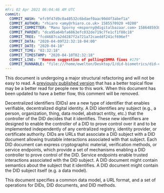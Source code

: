 ```yaml
---
#Fri 02 Apr 2021 06:04:46 AM UTC
commit:
  COMMIT_HASH: "efc9f47d9c0a40532c6bdaef0aac90d4f3abef1a"
  COMMIT_AUTHOR: "rhiaro <amy@rhiaro.co.uk> 1585570920 +0200"
  COMMIT_COMMITTER: "Manu Sporny <msporny@digitalbazaar.com> 1586485938 -0400"
  COMMIT_PARENT: "dca95a64bfa6863efc032de719c7fe1cf1f88c18"
  COMMIT_TREE: "fcd4687ca2dd287f2a721a72caeddf241cf696ef"
  COMMIT_DATA: "2020-04-09T22:32:18-04:00"
  COMMIT_DATE: "2020-04-10"
  COMMIT_TIME: "02:32:18"
  COMMIT_TIMESTAMP: "2020-04-10T02:32:18"
  COMMIT_LINE: ""Remove suggestion of pollingCOMMA fixes #179"
  COMMIT_RUNNABLE: "file:///home/ewelton/Desktop/I/did-biometrics/did-core-dataset/analysis/gitinfo/efc9f47d9c0a40532c6bdaef0aac90d4f3abef1a/snapshot/index.html"
---
```


<section id="abstract">
<p class="issue">
This document is undergoing a major structural refactoring and will not be easy
to read. A <a href="https://www.w3.org/TR/2019/WD-did-core-20191209/">previously
published version</a> that has a better topical flow may be a better read for
people new to this work. When this document has been updated to have a
better flow, this comment will be removed.
    </p>
<p>
<a>Decentralized identifiers</a> (DIDs) are a new type of identifier that
enables verifiable, decentralized digital identity. A <a>DID</a> identifies
any subject (e.g., a person, organization, thing, data model, abstract entity, etc.)
that the controller of the <a>DID</a> decides that it 
identifies. These new identifiers are designed to enable the controller 
of a <a>DID</a> to prove control over it and to be implemented independently 
of any centralized registry, identity provider, or certificate authority. 
<a>DID</a>s are URLs that associate a <a>DID subject</a> with a 
<a>DID document</a> allowing trustable interactions associated with that subject. 
Each <a>DID document</a> can express cryptographic material, verification methods, 
or <a>service endpoints</a>, which provide a set of mechanisms enabling a 
<a>DID controller</a> to prove control of the <a>DID</a>. <a>Service 
endpoints</a> enable trusted interactions associated with the <a>DID 
subject</a>. A <a>DID document</a> might contain semantics about the subject 
that it identifies. A <a>DID document</a> might contain the <a>DID subject</a> 
itself (e.g. a data model).
    </p>
<p>
This document specifies a common data model, a URL format, and a set of
operations for <a>DIDs</a>, <a>DID documents</a>, and <a>DID methods</a>.
    </p>
</section>
